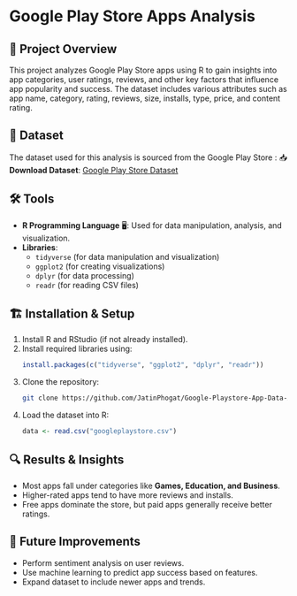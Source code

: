 # Google Play Store Apps Analysis 

## 📌 Project Overview
This project analyzes Google Play Store apps using R to gain insights into app categories, user ratings, reviews, and other key factors that influence app popularity and success. The dataset includes various attributes such as app name, category, rating, reviews, size, installs, type, price, and content rating.

## 📂 Dataset
The dataset used for this analysis is sourced from the Google Play Store :
📥 **Download Dataset**: [Google Play Store Dataset](https://www.kaggle.com/datasets/lava18/google-play-store-apps)


## 🛠️ Tools 
- **R Programming Language** 🖥: Used for data manipulation, analysis, and visualization.
- **Libraries**:
  - `tidyverse`  (for data manipulation and visualization)
  - `ggplot2`  (for creating visualizations)
  - `dplyr`  (for data processing)
  - `readr`  (for reading CSV files)

## 🏗️ Installation & Setup
1. Install R and RStudio (if not already installed).
2. Install required libraries using:
   ```r
   install.packages(c("tidyverse", "ggplot2", "dplyr", "readr"))
   ```
3. Clone the repository:
   ```sh
   git clone https://github.com/JatinPhogat/Google-Playstore-App-Data-Analysis
   ```
4. Load the dataset into R:
   ```r
   data <- read.csv("googleplaystore.csv")
   ```

## 🔍 Results & Insights
- Most apps fall under categories like **Games, Education, and Business**.
- Higher-rated apps tend to have more reviews and installs.
- Free apps dominate the store, but paid apps generally receive better ratings.

## 🚀 Future Improvements
- Perform sentiment analysis on user reviews.
- Use machine learning to predict app success based on features.
- Expand dataset to include newer apps and trends.
